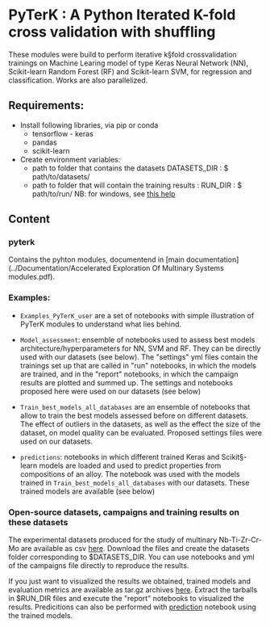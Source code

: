 # PyTerK : A Python Iterated K-fold cross validation with shuffling  

These modules were build to perform iterative k§fold crossvalidation trainings on Machine Learing model of type Keras Neural Network (NN), Scikit-learn Random Forest (RF) and Scikit-learn SVM, for regression and classification. Works are also parallelized. 

## Requirements:
* Install following libraries, via pip or conda
	* tensorflow - keras
	* pandas 
	* scikit-learn
* Create environment variables:
	* path to folder that contains the datasets DATASETS_DIR : $ path/to/datasets/
	* path to folder that will contain the training results : RUN_DIR : $ path/to/run/ 
NB: for windows, see [this help](https://docs.oracle.com/en/database/oracle/machine-learning/oml4r/1.5.1/oread/creating-and-modifying-environment-variables-on-windows.html)


## Content

### pyterk 
 
Contains the pyhton modules, documentend in [main documentation](../Documentation/Accelerated Exploration Of Multinary Systems modules.pdf). 

### Examples: 

* `Examples_PyTerK_user` are a set of notebooks with simple illustration of PyTerK modules to understand what lies behind. 

* `Model_assessment`: ensemble of notebooks used to assess best models architecture/hyperparameters for NN, SVM and RF. They can be directly used with our datasets (see below). The "settings" yml files contain the trainings set up that are called in "run" notebooks, in which the models are trained, and in the "report" notebooks, in which the campaign results are plotted and summed up. The settings and notebooks proposed here were used on our datasets (see below)

* `Train_best_models_all_databases` are an ensemble of notebooks that allow to train the best models assessed before on different datasets. The effect of outliers in the datasets, as well as the effect the size of the dataset, on model quality can be evaluated. Proposed settings files were used on our datasets. 

* `predictions`: notebooks in which different trained Keras and Scikit§-learn models are loaded and used to predict properties from compositions of an alloy. The notebook was used with the models trained in  `Train_best_models_all_databases` with our datasets. These trained models are available (see below)

### Open-source datasets, campaigns and training results on these datasets

The experimental datasets produced for the study of multinary Nb-Ti-Zr-Cr-Mo are available as csv [here](https://zenodo.org/record/6104937#.Yg4ifC9ziRs). Download the files and create the datasets folder corresponding to $DATASETS_DIR. You can use notebooks and yml of the campaigns file directly to reproduce the results. 

If you just want to visualized the results we obtained, trained models and evaluation metrics are available as tar.gz archives [here](https://zenodo.org/record/6127502#.YhKccS9zgUs). Extract the tarballs in $RUN_DIR files and execute the "report" notebooks to visualized the results. Predicitions can also be performed with [prediction](Examples/prediction.ipynb) notebook using the trained models.

